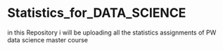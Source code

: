 # Statistics_for_DATA_SCIENCE
in this Repository  i will be uploading all the statistics assignments of PW data science master course
